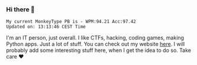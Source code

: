 ### Hi there 👋
<!-- PB START -->
```
My current MonkeyType PB is - WPM:94.21 Acc:97.42
Updated on: 13:13:46 CEST Time
```
<!-- PB END -->
I'm an IT person, just overall. I like CTFs, hacking, coding games, making Python apps. Just a lot of stuff.
You can check out my website [here](https://skill3472.github.io/).
I will probably add some interesting stuff here, when I get the idea to do so. Take care ❤️
